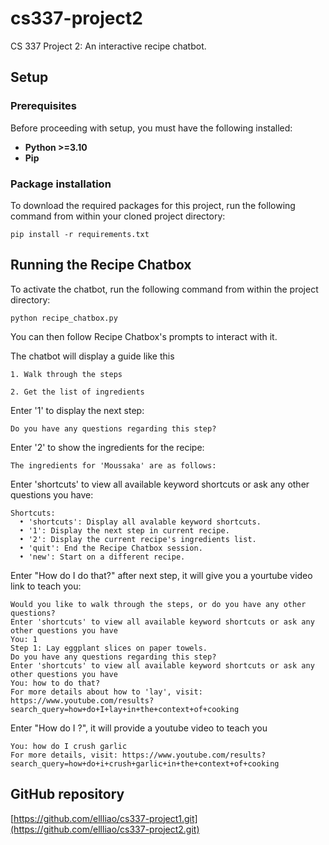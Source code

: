 # cs337-project2
CS 337 Project 2: An interactive recipe chatbot.

## Setup

### Prerequisites

Before proceeding with setup, you must have the following installed:

* **Python >=3.10**
* **Pip**

### Package installation

To download the required packages for this project, run the following command from within your cloned project directory:
```
pip install -r requirements.txt
```

## Running the Recipe Chatbox

To activate the chatbot, run the following command from within the project directory:
```
python recipe_chatbox.py
```

You can then follow Recipe Chatbox's prompts to interact with it.

The chatbot will display a guide like this

```
1. Walk through the steps

2. Get the list of ingredients
```

Enter '1' to display the next step:
```
Do you have any questions regarding this step?
```

Enter '2' to show the ingredients for the recipe:
```
The ingredients for 'Moussaka' are as follows:
```

Enter 'shortcuts' to view all available keyword shortcuts or ask any other questions you have:
```
Shortcuts:
  • 'shortcuts': Display all avalable keyword shortcuts.
  • '1': Display the next step in current recipe.
  • '2': Display the current recipe's ingredients list.
  • 'quit': End the Recipe Chatbox session.
  • 'new': Start on a different recipe.
```

Enter "How do I do that?" after next step, it will give you a yourtube video link to teach you:
```
Would you like to walk through the steps, or do you have any other questions?
Enter 'shortcuts' to view all available keyword shortcuts or ask any other questions you have
You: 1
Step 1: Lay eggplant slices on paper towels.
Do you have any questions regarding this step?
Enter 'shortcuts' to view all available keyword shortcuts or ask any other questions you have
You: how to do that?
For more details about how to 'lay', visit: https://www.youtube.com/results?search_query=how+do+I+lay+in+the+context+of+cooking
```

Enter "How do I <specific technique>?", it will provide a youtube video to teach you
```
You: how do I crush garlic
For more details, visit: https://www.youtube.com/results?search_query=how+do+i+crush+garlic+in+the+context+of+cooking
```
## GitHub repository
[https://github.com/ellliao/cs337-project1.git](https://github.com/ellliao/cs337-project2.git)
